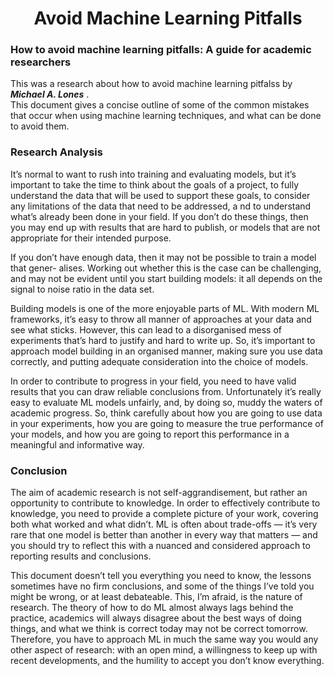<h1 align="center">
Avoid Machine Learning Pitfalls
</h1>

### How to avoid machine learning pitfalls: A guide for academic researchers
This was a research about how to avoid machine learning pitfalss by <b><i>Michael A. Lones</i></b> .<br /> 
This document gives a concise outline of some of the common mistakes that occur when using machine learning techniques, and what can be done to avoid them.

### Research Analysis
It’s normal to want to rush into training and evaluating models, 
but it’s important to take the time to think about the goals of a project, 
to fully understand the data that will be used to support these goals, to consider any limitations of the data that need to be addressed, a
nd to understand what’s already been done in your field. If you don’t do these things, 
then you may end up with results that are hard to publish, or models that are not appropriate for their intended purpose.

If you don’t have enough data, then it may not be possible to train a model that gener- alises. Working out whether this is the case can be challenging, and may not be evident until you start building models: it all depends on the signal to noise ratio in the data set.

Building models is one of the more enjoyable parts of ML. With modern ML frameworks, 
it’s easy to throw all manner of approaches at your data and see what sticks. However, this can lead to a disorganised mess of experiments that’s hard to justify and hard to write up. So, it’s important to approach model building in an organised manner, 
making sure you use data correctly, and putting adequate consideration into the choice of models.

In order to contribute to progress in your field, you need to have valid 
results that you can draw reliable conclusions from. Unfortunately it’s really 
easy to evaluate ML models unfairly, and, by doing so, muddy the waters of 
academic progress. So, think carefully about how you are going to use data in your experiments, 
how you are going to measure the true performance of your models, and how you are going to report this performance in a meaningful and informative way.

### Conclusion 
The aim of academic research is not self-aggrandisement, but rather an opportunity to contribute to knowledge. 
In order to effectively contribute to knowledge, you need to provide a complete picture of your work, covering both what worked and what didn’t. 
ML is often about trade-offs — it’s very rare that one model is better than another in every way that matters — and you should try to 
reflect this with a nuanced and considered approach to reporting results and conclusions.

This document doesn’t tell you everything you need to know, the lessons sometimes have no firm conclusions, 
and some of the things I’ve told you might be wrong, or at least debateable. This, I’m afraid, is the nature of research. The theory of how to do ML almost always lags behind the practice, academics will always disagree about the best ways of doing things, 
and what we think is correct today may not be correct tomorrow. Therefore, you have to approach ML in much the same way you would any other aspect of research: with an open mind, a willingness to keep up with recent developments, and the humility to accept you don’t know everything.
